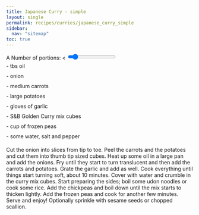 ```yaml
---
title: Japanese Curry - simple
layout: single
permalink: recipes/curries/japanese_curry_simple
sidebar:
  nav: "sitemap"
toc: true
---
```

<meta name="viewport" content="width=device-width, initial-scale=1">
<style>
.slidecontainer {
  width: 100%;
}

.slider {
  -webkit-appearance: none;
  width: 100%;
  height: 15px;
  border-radius: 5px;
  background: #ffd4d4;
  outline: none;
  opacity: 0.7;
  -webkit-transition: .2s;
  transition: opacity .2s;
}

.slider:hover {
  opacity: 1;
}

.slider::-webkit-slider-thumb {
  -webkit-appearance: none;
  appearance: none;
  width: 25px;
  height: 25px;
  border-radius: 50%;
  background: #b5fff8;
  cursor: pointer;
}

.slider::-moz-range-thumb {
  width: 25px;
  height: 25px;
  border-radius: 50%;
  background: #f2f2f2;
  cursor: pointer;
}



.Recipe-IngredientList {
  width: 400px;
  border-radius: 3px;
  padding: 5px;
  margin-top: 5px;
}
.Recipe-Ingredient {
  padding: 5px 0;
}
.Recipe-Ingredient:last-child {
  border-bottom: none;
}
.Recipe-Ingredient span {
  font-weight: 600;
}
</style>


<!---
<div>
  <label for="serving">A Number of portions: </label>
  <input type="number" id="servingInput" value="1">
  <button class="js-decreaseService">-</button>
  <button class="js-increaseService">+</button>
-->
<div class="slidecontainer">
  <label for="serving">A Number of portions: </label><span id="demo"></span><
  <input type="range" min="1" max="10" value="2" class="slider" id="servingInput">
  <!--- <p>Portions: <span id="demo"></span></p> -->

  <div class="Recipe-IngredientList">
    <div class="Recipe-Ingredient js-recipeIngredient" data-baseValue="1"> - <span></span> tbs oil</div>
    <div class="Recipe-Ingredient js-recipeIngredient" data-baseValue="1"> - <span></span> onion</div>
    <div class="Recipe-Ingredient js-recipeIngredient" data-baseValue="3"> - <span></span> medium carrots</div>
    <div class="Recipe-Ingredient js-recipeIngredient" data-baseValue="1.5"> - <span></span> large potatoes</div>
    <div class="Recipe-Ingredient js-recipeIngredient" data-baseValue="3"> - <span></span> gloves of garlic</div>
    <div class="Recipe-Ingredient js-recipeIngredient" data-baseValue="3"> - <span></span> S&B Golden Curry mix cubes</div>
    <div class="Recipe-Ingredient js-recipeIngredient" data-baseValue="0.5"> - <span></span> cup of frozen peas</div>
    <div class="Recipe-Ingredient js-recipeIngredient"> - some water, salt and pepper</div>
  </div>
</div>
<!---
- Oil
- <span>{{ serving * 0.5 }}</span> onion
- 3 medium carrots
- 1.5 large potatoes
- 3 cloves of garlic
- Water
- 3 S&B Golden Curry mix cubes
- ½ cup of frozen peas
- Salt
- Pepper
- Udon noodles or rice
-->
<!-- https://codepen.io/Erilan/pen/qQWpqa -->
<script src="https://cdnjs.cloudflare.com/ajax/libs/jquery/3.3.1/jquery.min.js"></script>
<!---
<div class="slidecontainer">
  <input type="range" min="1" max="10" value="2" class="slider" id="myRange">
  <p>Portions: <span id="demo"></span></p>
</div>
-->
<script>
var slider = document.getElementById("myRange");

var output = document.getElementById("demo");
output.innerHTML = slider.value;
slider.oninput = function() {output.innerHTML = this.value;}

var multiply = document.getElementById("multiply");
multiply.innerHTML = slider.value;
slider.oninput = function() {multiply.innerHTML = this.value;}
</script>


<script>
// Recipe calculator with jquery
var computeServing = function(serving) {
  $('.js-recipeIngredient').each(function(index, item) {
    $(item).children('span').html($(item)[0].dataset.basevalue * serving)
  })
}
$('#servingInput').on('change', function() {
  computeServing($(this).val())
})
$('.js-decreaseService').on('click', function() {
  var currentServing = $('#servingInput').val()
  $('#servingInput').val(currentServing - 1)
  computeServing(currentServing - 1)
})
$('.js-increaseService').on('click', function() {
  var currentServing = $('#servingInput').val()
  $('#servingInput').val(parseInt(currentServing) + 1)
  computeServing(parseInt(currentServing) + 1)
})
computeServing(1)
</script>



Cut the onion into slices from tip to toe. Peel the carrots and the potatoes and cut 
them into thumb tip sized cubes. Heat up some oil in a large pan and add the onions. 
Fry until they start to turn translucent and then add the carrots and potatoes. 
Grate the garlic and add as well. Cook everything until things start turning soft, 
about 10 minutes. Cover with water and crumble in the curry mix cubes. Start preparing 
the sides; boil some udon noodles or cook some rice. Add the chickpeas and boil down 
until the mix starts to thicken lightly. Add the frozen peas and cook for another 
few minutes. Serve and enjoy! Optionally sprinkle with sesame seeds or chopped scallion.
